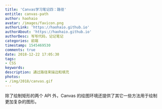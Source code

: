 ```yaml
---
title: 'Canvas学习笔记四：路径'
entitle: canvas-path
author: haohaio
avatar: /images/favicon.png
authorLink: 'https://haohaio.github.io'
authorAbout: 'https://haohaio.github.io'
authorDesc: 写写代码，记记笔记
categories: 前端
timestamp: 1545469530
comments: true
date: 2018-12-22 17:05:30
tags:
- CSS
keywords:
description: 通过路径来描边和填充
photos:
- /img/2018/canvas.gif
---
```


除了绘制矩形的两个 API 外，Canvas 的绘图环境还提供了其它一些方法用于绘制更加复杂的图形。